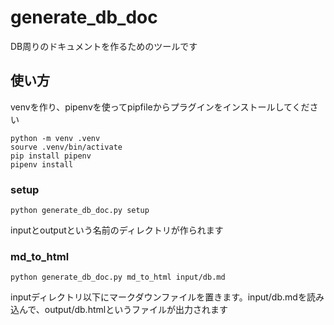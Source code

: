 generate_db_doc
===

DB周りのドキュメントを作るためのツールです

## 使い方
venvを作り、pipenvを使ってpipfileからプラグインをインストールしてください

```
python -m venv .venv
sourve .venv/bin/activate
pip install pipenv
pipenv install
```

### setup
```
python generate_db_doc.py setup
```
inputとoutputという名前のディレクトリが作られます

### md_to_html
```
python generate_db_doc.py md_to_html input/db.md
```
inputディレクトリ以下にマークダウンファイルを置きます。input/db.mdを読み込んで、output/db.htmlというファイルが出力されます